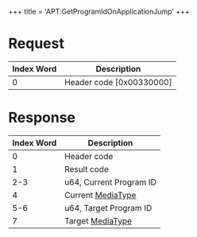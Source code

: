 +++
title = 'APT:GetProgramIdOnApplicationJump'
+++

# Request

| Index Word | Description                |
|------------|----------------------------|
| 0          | Header code \[0x00330000\] |

# Response

| Index Word | Description                                                   |
|------------|---------------------------------------------------------------|
| 0          | Header code                                                   |
| 1          | Result code                                                   |
| 2-3        | u64, Current Program ID                                       |
| 4          | Current [MediaType](Filesystem_services#mediatype "wikilink") |
| 5-6        | u64, Target Program ID                                        |
| 7          | Target [MediaType](Filesystem_services#mediatype "wikilink")  |
